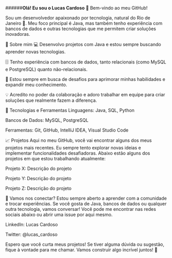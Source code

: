 ######**Olá! Eu sou o Lucas Cardoso** 👋
Bem-vindo ao meu GitHub!

Sou um desenvolvedor apaixonado por tecnologia, natural do Rio de Janeiro 🌴. Meu foco principal é Java, mas também tenho experiência com bancos de dados e outras tecnologias que me permitem criar soluções inovadoras.

🚀 Sobre mim
💻 Desenvolvo projetos com Java e estou sempre buscando aprender novas tecnologias.

🗄️ Tenho experiência com bancos de dados, tanto relacionais (como MySQL e PostgreSQL) quanto não-relacionais.

🌱 Estou sempre em busca de desafios para aprimorar minhas habilidades e expandir meu conhecimento.

💡 Acredito no poder da colaboração e adoro trabalhar em equipe para criar soluções que realmente fazem a diferença.

🔧 Tecnologias e Ferramentas
Linguagens: Java, SQL, Python

Bancos de Dados: MySQL, PostgreSQL

Ferramentas: Git, GitHub, IntelliJ IDEA, Visual Studio Code

📈 Projetos
Aqui no meu GitHub, você vai encontrar alguns dos meus projetos mais recentes. Eu sempre tento explorar novas ideias e implementar funcionalidades desafiadoras. Abaixo estão alguns dos projetos em que estou trabalhando atualmente:

Projeto X: Descrição do projeto

Projeto Y: Descrição do projeto

Projeto Z: Descrição do projeto

🌟 Vamos nos conectar?
Estou sempre aberto a aprender com a comunidade e trocar experiências. Se você gosta de Java, bancos de dados ou qualquer outra tecnologia, vamos conversar! Você pode me encontrar nas redes sociais abaixo ou abrir uma issue por aqui mesmo.

LinkedIn: Lucas Cardoso

Twitter: @lucas_cardoso

Espero que você curta meus projetos! Se tiver alguma dúvida ou sugestão, fique à vontade para me chamar. Vamos construir algo incrível juntos! 🚀
